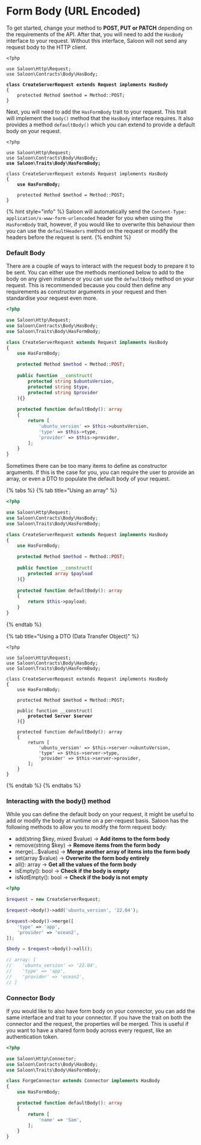 # Form Body (URL Encoded)

To get started, change your method to **POST, PUT or PATCH** depending on the requirements of the API. After that, you will need to add the `HasBody` interface to your request. Without this interface, Saloon will not send any request body to the HTTP client.

<pre class="language-php"><code class="lang-php">&#x3C;?php

use Saloon\Http\Request;
use Saloon\Contracts\Body\HasBody;

<strong>class CreateServerRequest extends Request implements HasBody
</strong>{
    protected Method $method = Method::POST;
}
</code></pre>

Next, you will need to add the `HasFormBody` trait to your request. This trait will implement the `body()` method that the `HasBody` interface requires. It also provides a method `defaultBody()` which you can extend to provide a default body on your request.

<pre class="language-php"><code class="lang-php">&#x3C;?php

use Saloon\Http\Request;
use Saloon\Contracts\Body\HasBody;
<strong>use Saloon\Traits\Body\HasFormBody;
</strong>
class CreateServerRequest extends Request implements HasBody
{
<strong>    use HasFormBody;
</strong>
    protected Method $method = Method::POST;
}
</code></pre>

{% hint style="info" %}
Saloon will automatically send the `Content-Type: application/x-www-form-urlencoded` header for you when using the `HasFormBody` trait, however, if you would like to overwrite this behaviour then you can use the `defaultHeaders` method on the request or modify the headers before the request is sent.
{% endhint %}

### Default Body

There are a couple of ways to interact with the request body to prepare it to be sent. You can either use the methods mentioned below to add to the body on any given instance or you can use the `defaultBody` method on your request. This is recommended because you could then define any requirements as constructor arguments in your request and then standardise your request even more.&#x20;

```php
<?php

use Saloon\Http\Request;
use Saloon\Contracts\Body\HasBody;
use Saloon\Traits\Body\HasFormBody;

class CreateServerRequest extends Request implements HasBody
{
    use HasFormBody;

    protected Method $method = Method::POST;
    
    public function __construct(
        protected string $ubuntuVersion,
        protected string $type,
        protected string $provider
    ){}
    
    protected function defaultBody(): array
    {
        return [
            'ubuntu_version' => $this->ubuntuVersion,
            'type' => $this->type,
            'provider' => $this->provider,
        ];
    }
}
```

Sometimes there can be too many items to define as constructor arguments. If this is the case for you, you can require the user to provide an array, or even a DTO to populate the default body of your request.

{% tabs %}
{% tab title="Using an array" %}
```php
<?php

use Saloon\Http\Request;
use Saloon\Contracts\Body\HasBody;
use Saloon\Traits\Body\HasFormBody;

class CreateServerRequest extends Request implements HasBody
{
    use HasFormBody;

    protected Method $method = Method::POST;
    
    public function __construct(
        protected array $payload
    ){}
    
    protected function defaultBody(): array
    {
        return $this->payload;
    }
}
```
{% endtab %}

{% tab title="Using a DTO (Data Transfer Object)" %}
<pre class="language-php"><code class="lang-php">&#x3C;?php

use Saloon\Http\Request;
use Saloon\Contracts\Body\HasBody;
use Saloon\Traits\Body\HasFormBody;

class CreateServerRequest extends Request implements HasBody
{
    use HasFormBody;

    protected Method $method = Method::POST;
    
    public function __construct(
<strong>        protected Server $server
</strong>    ){}
    
    protected function defaultBody(): array
    {
        return [
            'ubuntu_version' => $this->server->ubuntuVersion,
            'type' => $this->server->type,
            'provider' => $this->server->provider,
        ];
    }
}
</code></pre>
{% endtab %}
{% endtabs %}

### Interacting with the body() method

While you can define the default body on your request, it might be useful to add or modify the body at runtime on a per-request basis. Saloon has the following methods to allow you to modify the form request body:

* add(string $key, mixed $value) -> **Add items to the form body**
* remove(string $key) -> **Remove items from the form body**
* merge(…$values) -> **Merge another array of items into the form body**
* set(array $value) -> **Overwrite the form body entirely**
* all(): array -> **Get all the values of the form body**
* isEmpty(): bool  -> **Check if the body is empty**
* isNotEmpty(): bool -> **Check if the body is not empty**

```php
<?php

$request = new CreateServerRequest;

$request->body()->add('ubuntu_version', '22.04');

$request->body()->merge([
    'type' => 'app',
    'provider' => 'ocean2',
]);

$body = $request->body()->all();

// array: [
//    'ubuntu_version' => '22.04',
//    'type' => 'app',
//    'provider' => 'ocean2',
// ]
```

### Connector Body

If you would like to also have form body on your connector, you can add the same interface and trait to your connector. If you have the trait on both the connector and the request, the properties will be merged. This is useful if you want to have a shared form body across every request, like an authentication token.

```php
<?php

use Saloon\Http\Connector;
use Saloon\Contracts\Body\HasBody;
use Saloon\Traits\Body\HasFormBody;

class ForgeConnector extends Connector implements HasBody
{
    use HasFormBody;

    protected function defaultBody(): array
    {
        return [
            'name' => 'Sam',
        ];
    }
}
```
